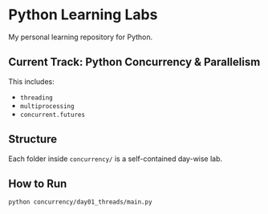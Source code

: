 # Python Learning Labs 

My personal learning repository for Python. 

## Current Track: Python Concurrency & Parallelism

This includes:
- `threading`
- `multiprocessing`
- `concurrent.futures`

## Structure
Each folder inside `concurrency/` is a self-contained day-wise lab.

## How to Run
```bash
python concurrency/day01_threads/main.py
